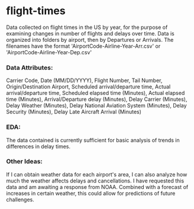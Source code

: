 # flight-times
Data collected on flight times in the US by year, for the purpose of examining changes in number of flights and delays over time.
Data is organized into folders by airport, then by Departures or Arrivals. 
The filenames have the format 'AirportCode-Airline-Year-Arr.csv' or 'AirportCode-Airline-Year-Dep.csv'

### Data Attributes:
Carrier Code, Date (MM/DD/YYYY), Flight Number, Tail Number, Origin/Destination Airport, Scheduled arrival/departure time, Actual arrival/departure time, Scheduled elapsed time (Minutes), Actual elapsed time (Minutes), Arrival/Departure delay (Minutes), Delay Carrier (Minutes), Delay Weather (Minutes), Delay National Aviation System (Minutes), Delay Security (Minutes), Delay Late Aircraft Arrival (Minutes)

### EDA:
The data contained is currently sufficient for basic analysis of trends in differences in delay times. 

### Other Ideas:
  
  If I can obtain weather data for each airport's area, I can also analyze how much the weather affects delays and cancellations.
  I have requested this data and am awaiting a response from NOAA.
  Combined with a forecast of increases in certain weather, this could allow for predictions of future challenges.
